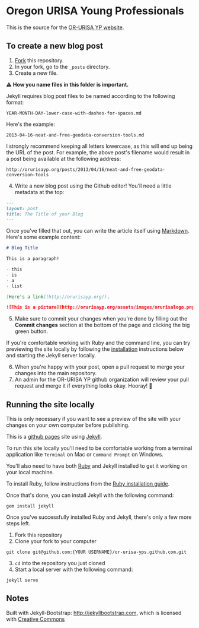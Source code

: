 # Oregon URISA Young Professionals

This is the source for the [OR-URISA YP website](http://orurisayp.org/).

## To create a new blog post

1. [Fork](https://help.github.com/articles/fork-a-repo/) this repository.
2. In your fork, go to the `_posts` directory.
3. Create a new file.

⚠️ **How you name files in this folder is important.**

Jekyll requires blog post files to be named according to the following format:
    
```YEAR-MONTH-DAY-lower-case-with-dashes-for-spaces.md```

Here's the example:

```2013-04-16-neat-and-free-geodata-conversion-tools.md```

I strongly recommend keeping all letters lowercase, as this will end up being the URL of the post. For example, the above post's filename would result in a post being available at the following address:

`http://orurisayp.org/posts/2013/04/16/neat-and-free-geodata-conversion-tools`

4. Write a new blog post using the Github editor! You'll need a little metadata at the top:

```md
---
layout: post
title: The Title of your Blog
---
```

Once you've filled that out, you can write the article itself using [Markdown](https://guides.github.com/features/mastering-markdown/). Here's some example content:

```md
# Blog Title

This is a paragraph!

- this
- is
- a
- list

[Here's a link](http://orurisayp.org/).

![This is a picture](http://orurisayp.org/assets/images/orurisalogo.png)
```

5. Make sure to commit your changes when you're done by filling out the **Commit changes** section at the bottom of the page and clicking the big green button.

If you're comfortable working with Ruby and the command line, you can try previewing the site locally by following the [installation](#Installation) instructions below and starting the Jekyll server locally.

6. When you're happy with your post, open a pull request to merge your changes into the main repository.
7. An admin for the OR-URISA YP github organization will review your pull request and merge it if everything looks okay. Hooray! :tada:

## Running the site locally

This is only necessary if you want to see a preview of the site with your changes on your own computer before publishing.

This is a [github pages](https://pages.github.com/) site using [Jekyll](https://jekyllrb.com/).

To run this site locally you'll need to be comfortable working from a terminal application like `Terminal` on Mac or `Command Prompt` on Windows.

You'll also need to have both [Ruby](https://www.ruby-lang.org/en/) and Jekyll installed to get it working on your local machine.

To install Ruby, follow instructions from the [Ruby installation guide](https://www.ruby-lang.org/en/documentation/installation/).

Once that's done, you can install Jekyll with the following command:

```
gem install jekyll
```

Once you've successfully installed Ruby and Jekyll, there's only a few more steps left.

1. Fork this repository
2. Clone your fork to your computer

```
git clone git@github.com:{YOUR USERNAME}/or-urisa-yps.github.com.git
```

3. `cd` into the repository you just cloned
4. Start a local server with the following command:

```
jekyll serve
```

## Notes

Built with Jekyll-Bootstrap: <http://jekyllbootstrap.com>, which is licensed with [Creative Commons](http://creativecommons.org/licenses/by-nc-sa/3.0/)
